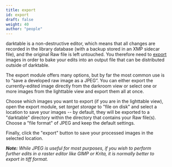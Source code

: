```yaml
---
title: export
id: export
draft: false
weight: 40
author: "people"
---
```


darktable is a non-destructive editor, which means that all changes are recorded in the library database (with a backup stored in an XMP sidecar file), and the original Raw file is left untouched. You therefore need to [export](../../module-reference/utility-modules/shared/export.md) images in order to bake your edits into an output file that can be distributed outside of darktable.

The export module offers many options, but by far the most common use is to “save a developed raw image as a JPEG”. You can either export the currently-edited image directly from the darkroom view or select one or more images from the lighttable view and export them all at once. 

Choose which images you want to export (if you are in the lighttable view), open the export module, set _target storage_ to "file on disk" and select a location to save your images -- by default, they will be exported to a "darktable" directory within the directory that contains your Raw file(s). Choose a "file format" of JPEG and keep the default settings. 

Finally, click the "export" button to save your processed images in the selected location.

_**Note:** While JPEG is useful for most purposes, if you wish to perform further edits in a raster editor like GIMP or Krita, it is normally better to export in tiff format._
